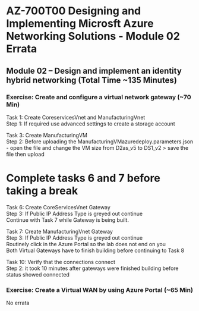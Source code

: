# AZ-700T00 Designing and Implementing Microsft Azure Networking Solutions - Module 02 Errata

## Module 02 – Design and implement an identity hybrid networking (Total Time ~135 Minutes)

### Exercise: Create and configure a virtual network gateway (~70 Min) 

Task 1: Create CoreservicesVnet and ManufacturingVnet <br>
Step 1: If required use advanced settings to create a storage account <br>

Task 3: Create ManufacturingVM  <br>
Step 2:  Before uploading the ManufacturingVMazuredeploy.parameters.json - open the file and change the VM size from D2as_v5 to DS1_v2 > save the file then upload <br>

# Complete tasks 6 and 7 before taking a break 

Task 6: Create CoreServicesVnet Gateway <br>
Step 3: If Public IP Address Type is greyed out continue <br>
Continue with Task 7 while Gateway is being built. <br>

Task 7: Create ManufacturingVnet Gateway <br>
Step 3: If Public IP Address Type is greyed out continue <br>
Routinely click in the Azure Portal so the lab does not end on you <br>
Both Virtual Gateways have to finish building before continuing to Task 8 <br>

Task 10: Verify that the connections connect <br>
Step 2: it took 10 minutes after gateways were finished building before status showed connected <br>

### Exercise: Create a Virtual WAN by using Azure Portal (~65 Min)

No errata <br>
